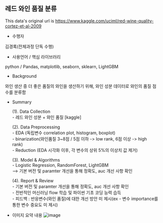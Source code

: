 ## 레드 와인 품질 분류

This data's original url is <https://www.kaggle.com/uciml/red-wine-quality-cortez-et-al-2009>

- 수행자

 <p> 김경록(전체과정 단독 수행) </p>

- 사용언어 / 핵심 라이브러리
 <p> python / Pandas, matplotlib, seaborn, sklearn, LightGBM  </p>

- Background 
 <p> 와인 생산 중 더 좋은 품질의 와인을 생산하기 위해, 와인 성분 데이터로 와인의 품질 점수를 분류함</p>

- Summary
	<p>(1). Data Collection <br/>
		- 레드 와인 성분 + 와인 품질 [kaggle] </p>
	<p>(2). Data Preprocessing <br/>
		- EDA (독립변수 correlation plot, histogram, boxplot) <br/>
	        - binarization(와인품질 3~8점 / 5점 이하 -> low rank, 6점 이상 -> high rank) <br/>
		- Reduction (EDA 시각화 이후, 각 변수의 상위 5%의 이상치 값 제거)</p>
	<p>(3). Model & Algorithms <br/>
		- Logistic Regression, RandomForest, LightGBM <br/>
		  --> 기본 버전 및 paramter 개선을 통해 정확도, auc 개선 사항 확인 </p>
	<p>(4). Report & Review <br/>
		- 기본 버전 및 paramter 개선을 통해 정확도, auc 개선 사항 확인 <br/>
		- 전반적인 머신러닝 flow 학습 및 파이썬 기초 코딩 능력 습득 <br/>
		- 피드백 : 반응변수(와인 품질)에 대한 개선 방안 미 제시(ex - 변수 importance를 통한 변수 중요도 미 제시)<p/>

- 이미지 요약 내용
![image](https://user-images.githubusercontent.com/53479967/118829938-886acc00-b8f9-11eb-8baa-f87430a1e448.png)

